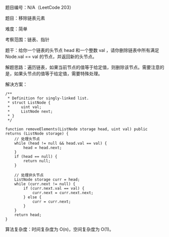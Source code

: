 题目编号：N/A（LeetCode 203）

题目：移除链表元素

难度：简单

考察范围：链表、指针

题干：给你一个链表的头节点 head 和一个整数 val ，请你删除链表中所有满足 Node.val == val 的节点，并返回新的头节点。

解题思路：遍历链表，如果当前节点的值等于给定值，则删除该节点。需要注意的是，如果头节点的值等于给定值，需要特殊处理。

解决方案：

```solidity
/**
 * Definition for singly-linked list.
 * struct ListNode {
 *     uint val;
 *     ListNode next;
 * }
 */

function removeElements(ListNode storage head, uint val) public returns (ListNode storage) {
    // 处理头节点
    while (head != null && head.val == val) {
        head = head.next;
    }
    if (head == null) {
        return null;
    }

    // 处理非头节点
    ListNode storage curr = head;
    while (curr.next != null) {
        if (curr.next.val == val) {
            curr.next = curr.next.next;
        } else {
            curr = curr.next;
        }
    }
    return head;
}
```

算法复杂度：时间复杂度为 O(n)，空间复杂度为 O(1)。